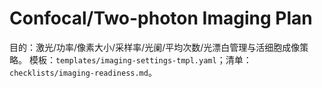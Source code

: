 # Confocal/Two-photon Imaging Plan

目的：激光/功率/像素大小/采样率/光阑/平均次数/光漂白管理与活细胞成像策略。
模板：`templates/imaging-settings-tmpl.yaml`；清单：`checklists/imaging-readiness.md`。
